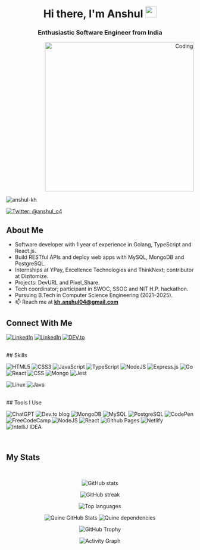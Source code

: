 <h1 align="center">Hi there, I'm Anshul <img src="https://media.giphy.com/media/hvRJCLFzcasrR4ia7z/giphy.gif" width="30"></h1>
<h3 align="center">Enthusiastic Software Engineer from India</h3>
<p align="right">
  <img width="400" src="https://media.giphy.com/media/qgQUggAC3Pfv687qPC/giphy.gif" alt="Coding">
</p>

<p align="left"> <img src="https://komarev.com/ghpvc/?username=anshul-kh&label=Profile%20views&color=0e75b6&style=flat" alt="anshul-kh" /> </p>

<p align="left">
  <a href="https://twitter.com/anshul_o4" target="_blank">
    <img src="https://img.shields.io/twitter/follow/anshul_o4?logo=twitter&style=for-the-badge" alt="Twitter: @anshul_o4" />
  </a>
</p>

## About Me

- Software developer with 1 year of experience in Golang, TypeScript and React.js.
- Build RESTful APIs and deploy web apps with MySQL, MongoDB and PostgreSQL.
- Internships at YPay, Excellence Technologies and ThinkNext; contributor at Dizitomize.
- Projects: DevURL and Pixel_Share.
- Tech coordinator; participant in SWOC, SSOC and NIT H.P. hackathon.
- Pursuing B.Tech in Computer Science Engineering (2021–2025).
- 📫 Reach me at **kh.anshul04@gmail.com**

## Connect With Me
<p align="left">
<a href="https://www.linkedin.com/in/anshul-o4/" target="_blank"><img src="https://img.shields.io/badge/LinkedIn-%230077B5.svg?&style=flat-square&logo=linkedin&logoColor=white" alt="LinkedIn"></a>
<a href="https://anshul-kh.hashnode.dev/" title="_blank"><img src="https://img.shields.io/badge/Hashnode-2962FF?style=for-the-badge&logo=hashnode&logoColor=white" alt="LinkedIn"></a>
<a href="https://dev.to/" target="_blank"><img src="https://img.shields.io/badge/DEV-%230A0A0A.svg?&style=flat-square&logo=DEV.to&logoColor=white" alt="DEV.to"></a>
</p>
<br>
## Skills
<p align="left">

 ![HTML5](https://img.shields.io/badge/html5-%23E34F26.svg?style=for-the-badge&logo=html5&logoColor=white)
 ![CSS3](https://img.shields.io/badge/css3-%231572B6.svg?style=for-the-badge&logo=css3&logoColor=white)
 ![JavaScript](https://img.shields.io/badge/javascript-%23323330.svg?style=for-the-badge&logo=javascript&logoColor=%23F7DF1E)
 ![TypeScript](https://img.shields.io/badge/typescript-%23007ACC.svg?style=for-the-badge&logo=typescript&logoColor=white)
 ![NodeJS](https://img.shields.io/badge/Node.js-43853D?style=for-the-badge&logo=node.js&logoColor=white)
 ![Express.js](https://img.shields.io/badge/express.js-%23404d59.svg?style=for-the-badge&logo=express&logoColor=white)
 ![Go](https://img.shields.io/badge/go-00ADD8?style=for-the-badge&logo=go&logoColor=white)
 ![React](https://img.shields.io/badge/React-20232A?style=for-the-badge&logo=react&logoColor=61DAFB)
 ![CSS](https://img.shields.io/badge/Tailwind_CSS-38B2AC?style=for-the-badge&logo=tailwind-css&logoColor=white)
 ![Mongo](https://img.shields.io/badge/MongoDB-4EA94B?style=for-the-badge&logo=mongodb&logoColor=white)
 ![Jest](https://img.shields.io/badge/Jest-323330?style=for-the-badge&logo=Jest&logoColor=white)

 </p>

 <p align="left">

 ![Linux](https://img.shields.io/badge/Linux-FCC624?style=for-the-badge&logo=linux&logoColor=black)
 ![Java](https://img.shields.io/badge/java-%23ED8B00.svg?style=for-the-badge&logo=openjdk&logoColor=white)


 </p>

<br>
## Tools I Use
<p align="left">


 ![ChatGPT](https://img.shields.io/badge/chatGPT-74aa9c?style=for-the-badge&logo=openai&logoColor=white)
 ![Dev.to blog](https://img.shields.io/badge/dev.to-0A0A0A?style=for-the-badge&logo=dev.to&logoColor=white)
 ![MongoDB](https://img.shields.io/badge/MongoDB-%234ea94b.svg?style=for-the-badge&logo=mongodb&logoColor=white)
 ![MySQL](https://img.shields.io/badge/mysql-%2300f.svg?style=for-the-badge&logo=mysql&logoColor=white)
 ![PostgreSQL](https://img.shields.io/badge/PostgreSQL-316192?style=for-the-badge&logo=postgresql&logoColor=white)
 ![CodePen](https://img.shields.io/badge/Codepen-000000?style=for-the-badge&logo=codepen&logoColor=white)
 ![FreeCodeCamp](https://img.shields.io/badge/Freecodecamp-%23123.svg?&style=for-the-badge&logo=freecodecamp&logoColor=green)
 ![NodeJS](https://img.shields.io/badge/node.js-6DA55F?style=for-the-badge&logo=node.js&logoColor=white)
 ![React](https://img.shields.io/badge/react-%2320232a.svg?style=for-the-badge&logo=react&logoColor=%2361DAFB)
 ![Github Pages](https://img.shields.io/badge/github%20pages-121013?style=for-the-badge&logo=github&logoColor=white)
 ![Netlify](https://img.shields.io/badge/netlify-%23000000.svg?style=for-the-badge&logo=netlify&logoColor=#00C7B7)
 ![IntelliJ IDEA](https://img.shields.io/badge/IntelliJIDEA-000000.svg?style=for-the-badge&logo=intellij-idea&logoColor=white)

 </p>


<br>

## My Stats

<div align="center">
  <br>
  <p>
    <img src="https://github-readme-stats.vercel.app/api?username=anshul-kh&show_icons=true&theme=github_dark" alt="GitHub stats"/>
  </p>
  <p>
    <img src="https://github-readme-streak-stats.herokuapp.com/?user=anshul-kh&theme=github-dark&hide_border=true" alt="GitHub streak"/>
  </p>
  <p>
    <img src="https://github-readme-stats.vercel.app/api/top-langs/?username=anshul-kh&layout=compact&theme=github_dark" alt="Top languages"/>
  </p>
  <p>
    <img src="https://stats.quine.sh/anshul-kh/github?theme=dark" alt="Quine GitHub Stats"/>
    <img src="https://stats.quine.sh/anshul-kh/dependencies?theme=dark" alt="Quine dependencies"/>
  </p>
  <p>
    <img src="https://github-profile-trophy.vercel.app/?username=anshul-kh&theme=darkhub&no-frame=true&no-bg=true" alt="GitHub Trophy"/>
  </p>
  <p>
    <img src="https://github-readme-activity-graph.vercel.app/graph?username=anshul-kh&theme=github-dark&hide_border=true" alt="Activity Graph"/>
  </p>
  <br>
</div>

